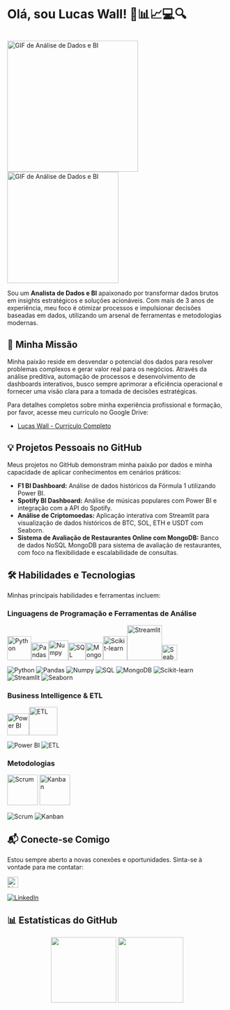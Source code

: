 # Olá, sou Lucas Wall! 🧐📊📈💻🔍

<p style="float: left;">
  <img src="https://i.pinimg.com/originals/31/53/2d/31532d7d378053de3b8bf23c6e7bfae3.gif" alt="GIF de Análise de Dados e BI" height="300em"/>
  <img src="https://i.pinimg.com/originals/8a/2e/4c/8a2e4c79a1b9c983dc6bf8d6cbada43a.gif" alt="GIF de Análise de Dados e BI" height="255em"/>
</p>

Sou um **Analista de Dados e BI** apaixonado por transformar dados brutos em insights estratégicos e soluções acionáveis. Com mais de 3 anos de experiência, meu foco é otimizar processos e impulsionar decisões baseadas em dados, utilizando um arsenal de ferramentas e metodologias modernas.

## 🚀 Minha Missão

Minha paixão reside em desvendar o potencial dos dados para resolver problemas complexos e gerar valor real para os negócios. Através da análise preditiva, automação de processos e desenvolvimento de dashboards interativos, busco sempre aprimorar a eficiência operacional e fornecer uma visão clara para a tomada de decisões estratégicas.

Para detalhes completos sobre minha experiência profissional e formação, por favor, acesse meu currículo no Google Drive: 
- [Lucas Wall - Currículo Completo](https://drive.google.com/drive/folders/1JneGcdc84t1OLc3fNH-WhK50sT7cRLSg)






## 💡 Projetos Pessoais no GitHub

Meus projetos no GitHub demonstram minha paixão por dados e minha capacidade de aplicar conhecimentos em cenários práticos:

*   **F1 BI Dashboard:** Análise de dados históricos da Fórmula 1 utilizando Power BI.
*   **Spotify BI Dashboard:** Análise de músicas populares com Power BI e integração com a API do Spotify.
*   **Análise de Criptomoedas:** Aplicação interativa com Streamlit para visualização de dados históricos de BTC, SOL, ETH e USDT com Seaborn.
*   **Sistema de Avaliação de Restaurantes Online com MongoDB:** Banco de dados NoSQL MongoDB para sistema de avaliação de restaurantes, com foco na flexibilidade e escalabilidade de consultas.




## 🛠️ Habilidades e Tecnologias

Minhas principais habilidades e ferramentas incluem:

### Linguagens de Programação e Ferramentas de Análise

<img height="55em" src="https://github.com/user-attachments/assets/61939441-7833-402f-a54d-3f47775de9a8" alt="Python"/><img height="40em" src="https://github.com/user-attachments/assets/391f7be0-5a55-4873-bf82-69bc85df236b" alt="Pandas"/><img height="45em" src="https://github.com/user-attachments/assets/fec4e496-4f49-42bf-b33e-e7823d5cbdce" alt="Numpy"/><img height="40em" src="https://github.com/user-attachments/assets/32d6d741-015c-4c63-9bb1-2bc9a58ff5e1" alt="SQL"/><img height="40em" src="https://github.com/user-attachments/assets/2dd67ff0-f61b-4850-8946-6f6fda3f8d89" alt="MongoDB"/><img height="55em" src="https://github.com/user-attachments/assets/719d0e88-bea3-4918-81a1-abe77e4c5b5b" alt="Scikit-learn"/><img height="80em" src="https://github.com/user-attachments/assets/9d3006ac-fcf8-4ecf-9f13-fe8ff57cef40" alt="Streamlit"/><img height="35em" src="https://github.com/user-attachments/assets/44496f27-61b5-46e8-b2b8-acc4f367d397" alt="Seaborn"/>

![Python](https://img.shields.io/badge/Python-FFD43B?style=for-the-badge&logo=python&logoColor=blue)
![Pandas](https://img.shields.io/badge/Pandas-2C2D72?style=for-the-badge&logo=pandas&logoColor=white)
![Numpy](https://img.shields.io/badge/Numpy-777BB4?style=for-the-badge&logo=numpy&logoColor=white)
![SQL](https://img.shields.io/badge/SQL-005C84?style=for-the-badge&logo=mysql&logoColor=white)
![MongoDB](https://img.shields.io/badge/MongoDB-4EA94B?style=for-the-badge&logo=mongodb&logoColor=white)
![Scikit-learn](https://img.shields.io/badge/scikit--learn-F7931E?style=for-the-badge&logo=scikit-learn&logoColor=white)
![Streamlit](https://img.shields.io/badge/Streamlit-FF4B4B?style=for-the-badge&logo=Streamlit&logoColor=white)
![Seaborn](https://img.shields.io/badge/Seaborn-2C2D72?style=for-the-badge&logo=seaborn&logoColor=white)

### Business Intelligence & ETL

<img height="50em" src="https://github.com/user-attachments/assets/3f80c0ab-1fc9-49a3-9e07-920fda5509f9" alt="Power BI"/><img height="65em" src="https://github.com/user-attachments/assets/37c1cd69-8bcd-4353-9258-4a26001ad54e" alt="ETL"/>

![Power BI](https://img.shields.io/badge/PowerBI-F2C811?style=for-the-badge&logo=Power%20BI&logoColor=white)
![ETL](https://img.shields.io/badge/ETL-60A839?style=for-the-badge&logo=data-transfer&logoColor=white)

### Metodologias

<img height="70em" src="https://github.com/user-attachments/assets/08ee93db-7c46-4a33-b2ad-462349035dfe" alt="Scrum"/>
<img height="70em" src="https://github.com/user-attachments/assets/83af6797-e1e6-48e4-9d4f-a440a56a56c4" alt="Kanban"/>

![Scrum](https://img.shields.io/badge/Scrum-0077B5?style=for-the-badge&logo=scrum&logoColor=white)
![Kanban](https://img.shields.io/badge/Kanban-0077B5?style=for-the-badge&logo=kanban&logoColor=white)


## 📬 Conecte-se Comigo

Estou sempre aberto a novas conexões e oportunidades. Sinta-se à vontade para me contatar:

<img height="25em" src="https://github.com/user-attachments/assets/3132a629-c827-4138-9a19-38fbe44fcd78" alt="LinkedIn"/>

[![LinkedIn](https://img.shields.io/badge/LinkedIn-0077B5?style=for-the-badge&logo=linkedin&logoColor=white)](https://www.linkedin.com/in/lucas-wall1/)




## 📊 Estatísticas do GitHub

<div align="center">
  <img height="150em" src="https://github-readme-stats.vercel.app/api?username=lucas-wall&show_icons=true&theme=dark&include_all_commits=true&count_private=true"/>
  <img height="150em" src="https://github-readme-stats.vercel.app/api/top-langs/?username=lucas-wall&layout=compact&langs_count=7&theme=dark"/>
</div>


